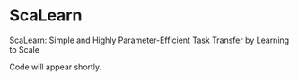 # ScaLearn
ScaLearn: Simple and Highly Parameter-Efficient Task Transfer by Learning to Scale

Code will appear shortly.
